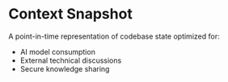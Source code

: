 # Context Snapshot

A point-in-time representation of codebase state optimized for:

- AI model consumption
- External technical discussions
- Secure knowledge sharing
